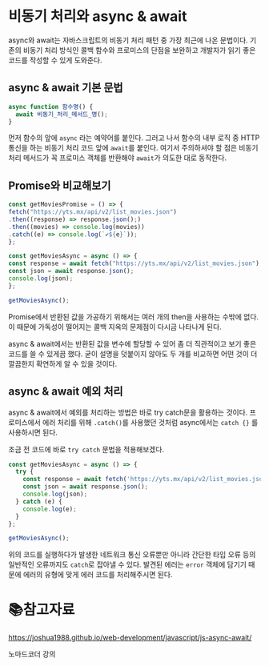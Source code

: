 # 비동기 처리와 async & await

async와 await는 자바스크립트의 비동기 처리 패턴 중 가장 최근에 나온 문법이다. 기존의 비동기 처리 방식인 콜백 함수와 프로미스의 단점을 보완하고 개발자가 읽기 좋은 코드를 작성할 수 있게 도와준다.

## async & await 기본 문법

```js
async function 함수명() {
  await 비동기_처리_메서드_명();
}
```

먼저 함수의 앞에 `async` 라는 예약어를 붙인다. 그러고 나서 함수의 내부 로직 중 HTTP 통신을 하는 비동기 처리 코드 앞에 `await`를 붙인다. 여기서 주의하셔야 할 점은 비동기 처리 메서드가 꼭 프로미스 객체를 반환해야 `await`가 의도한 대로 동작한다.

## Promise와 비교해보기

```javascript
const getMoviesPromise = () => {
fetch("https://yts.mx/api/v2/list_movies.json")
.then((response) => response.json();)
.then((movies) => console.log(movies))
.catch((e) => console.log(`✔${e}`));
};

const getMoviesAsync = async () => {
const response = await fetch("https://yts.mx/api/v2/list_movies.json");
const json = await response.json();
console.log(json);
};

getMoviesAsync();
```

Promise에서 반환된 값을 가공하기 위해서는 여러 개의 then을 사용하는 수밖에 없다. 이 때문에 가독성이 떨어지는 콜백 지옥의 문제점이 다시금 나타나게 된다.

async & await에서는 반환된 값을 변수에 할당할 수 있어 좀 더 직관적이고 보기 좋은 코드를 쓸 수 있게끔 했다. 굳이 설명을 덧붙이지 않아도 두 개를 비교하면 어떤 것이 더 깔끔한지 확연하게 알 수 있을 것이다.

## async & await 예외 처리

async & await에서 예외를 처리하는 방법은 바로 try catch문을 활용하는 것이다. 프로미스에서 에러 처리를 위해 `.catch()`를 사용했던 것처럼 async에서는 `catch {}` 를 사용하시면 된다.

조금 전 코드에 바로 `try catch` 문법을 적용해보겠다.

```javascript
const getMoviesAsync = async () => {
  try {
    const response = await fetch('https://yts.mx/api/v2/list_movies.json');
    const json = await response.json();
    console.log(json);
  } catch (e) {
    console.log(e);
  }
};

getMoviesAsync();
```

위의 코드를 실행하다가 발생한 네트워크 통신 오류뿐만 아니라 간단한 타입 오류 등의 일반적인 오류까지도 `catch`로 잡아낼 수 있다. 발견된 에러는 `error` 객체에 담기기 때문에 에러의 유형에 맞게 에러 코드를 처리해주시면 된다.



# :books:참고자료

https://joshua1988.github.io/web-development/javascript/js-async-await/

노마드코더 강의


